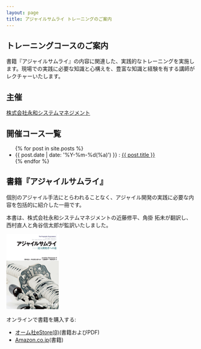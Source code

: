 ```yaml
---
layout: page
title: アジャイルサムライ トレーニングのご案内
---
```


## トレーニングコースのご案内

書籍『アジャイルサムライ』の内容に関連した、実践的なトレーニングを実施します。現場での実践に必要な知識と心構えを、豊富な知識と経験を有する講師がレクチャーいたします。

## 主催

[株式会社永和システムマネジメント](http://www.esm.co.jp/)


## 開催コース一覧

<ul class="posts">
  {% for post in site.posts %}
    <li><span>{{ post.date | date: '%Y-%m-%d(%a)') }}</span> :  <a href="{{ post.url }}">{{ post.title }}</a></li>
  {% endfor %}
</ul>

## 書籍『アジャイルサムライ』

個別のアジャイル手法にとらわれることなく、アジャイル開発の実践に必要な内容を包括的に紹介した一冊です。

本書は、株式会社永和システムマネジメントの近藤修平、角掛 拓未が翻訳し、西村直人と角谷信太郎が監訳いたしました。


![『アジャイルサムライ』](/assets/training/agile-samurai-ja-cover.png "『アジャイルサムライ』")

オンラインで書籍を購入する:

* [オーム社eStore(β)](http://estore.ohmsha.co.jp/titles/978427406856P)(書籍およびPDF)
* [Amazon.co.jp](http://www.amazon.co.jp/dp/4274068560)(書籍)
